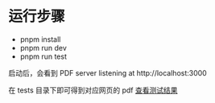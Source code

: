 # 运行步骤

-   pnpm install
-   pnpm run dev
-   pnpm run test

启动后，会看到
PDF server listening at http://localhost:3000

在 tests 目录下即可得到对应网页的 pdf
[查看测试结果](./tests)
